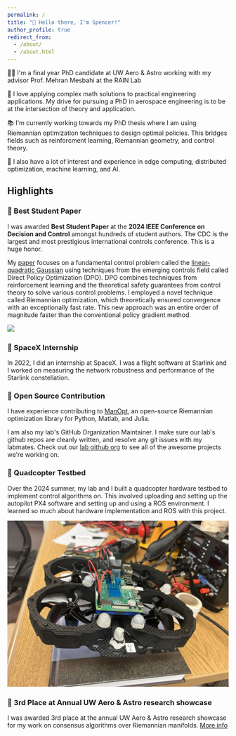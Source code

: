 ```yaml
---
permalink: /
title: "👋 Hello there, I'm Spencer!"
author_profile: true
redirect_from: 
  - /about/
  - /about.html
---
```




👨‍🏫 I'm a final year PhD candidate at UW Aero & Astro working with my advisor Prof. Mehran Mesbahi at the RAIN Lab

🧮 I love applying complex math solutions to practical engineering applications. My drive for pursuing a PhD in aerospace engineering is to be at the intersection of theory and application.

📚 I'm currently working towards my PhD thesis where I am using Riemannian optimization techniques to design optimal policies. This bridges fields such as reinforcment learning, Riemannian geometry, and control theory. 

🤖 I also have a lot of interest and experience in edge computing, distributed optimization, machine learning, and AI.


## Highlights

### 🥇 Best Student Paper
I was awarded **Best Student Paper** at the **2024 IEEE Conference on Decision and Control** amongst hundreds of student authors. The CDC is the largest and most prestigious international controls conference. This is a huge honor.

My [paper](https://ieeexplore.ieee.org/abstract/document/10557741/) focuses on a fundamental control problem called the [linear-quadratic Gaussian](https://en.wikipedia.org/wiki/Linear–quadratic–Gaussian_control) using techniques from the emerging controls field called Direct Policy Optimization (DPO). DPO combines techniques from reinforcement learning and the theoretical safety guarantees from control theory to solve various control problems. I employed a novel technique called Riemannian optimization, which theoretically ensured convergence with an exceptionally fast rate. This new approach was an entire order of magnitude faster than the conventional policy gradient method. 

![](/images/uw_group_cdc2024.jpeg)

### 🚀 SpaceX Internship
In 2022, I did an internship at SpaceX. I was a flight software at Starlink and I worked on measuring the network robustness and performance of the Starlink constellation.

### 🤖 Open Source Contribution
I have experience contributing to [ManOpt](https://www.manopt.org), an open-source Riemannian optimization library for Python, Matlab, and Julia. 

I am also my lab's GitHub Organization Maintainer. I make sure our lab's github repos are cleanly written, and resolve any git issues with my labmates. Check out our [lab github org](https://github.com/rainlabuw) to see all of the awesome projects we're working on.


### 🚁 Quadcopter Testbed
Over the 2024 summer, my lab and I built a quadcopter hardware testbed to implement control algorithms on. This involved uploading and setting up the autopilot PX4 software and setting up and using a ROS environment. I learned so much about hardware implementation and ROS with this project. 

![](/images/quad.jpeg)


### 🥉 3rd Place at Annual UW Aero & Astro research showcase
I was awarded 3rd place at the annual UW Aero & Astro research showcase for my work on consensus algorithms over Riemannian manifolds. [More info](/talks/2022-10-01-research-showcase)
